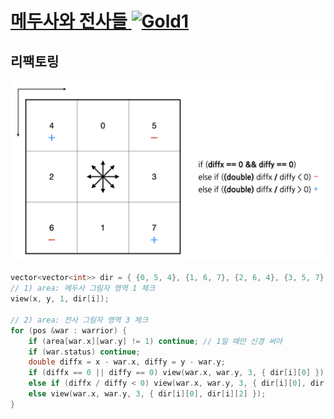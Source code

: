 # [메두사와 전사들 ![Gold1][g1]](https://www.codetree.ai/training-field/search/problems/medusa-and-warriors)

## 리팩토링
![alt text](refactoring_logic.png)

```cpp
vector<vector<int>> dir = { {0, 5, 4}, {1, 6, 7}, {2, 6, 4}, {3, 5, 7} };
// 1) area: 메두사 그림자 영역 1 체크
view(x, y, 1, dir[i]);

// 2) area: 전사 그림자 영역 3 체크
for (pos &war : warrior) {
    if (area[war.x][war.y] != 1) continue; // 1일 때만 신경 써야
    if (war.status) continue;
    double diffx = x - war.x, diffy = y - war.y;
    if (diffx == 0 || diffy == 0) view(war.x, war.y, 3, { dir[i][0] });
    else if (diffx / diffy < 0) view(war.x, war.y, 3, { dir[i][0], dir[i][1] });
    else view(war.x, war.y, 3, { dir[i][0], dir[i][2] });
}
```

[b5]: https://img.shields.io/badge/Bronze_5-%235D3E31.svg
[b4]: https://img.shields.io/badge/Bronze_4-%235D3E31.svg
[b3]: https://img.shields.io/badge/Bronze_3-%235D3E31.svg
[b2]: https://img.shields.io/badge/Bronze_2-%235D3E31.svg
[b1]: https://img.shields.io/badge/Bronze_1-%235D3E31.svg
[s5]: https://img.shields.io/badge/Silver_5-%23394960.svg
[s4]: https://img.shields.io/badge/Silver_4-%23394960.svg
[s3]: https://img.shields.io/badge/Silver_3-%23394960.svg
[s2]: https://img.shields.io/badge/Silver_2-%23394960.svg
[s1]: https://img.shields.io/badge/Silver_1-%23394960.svg
[g5]: https://img.shields.io/badge/Gold_5-%23FFC433.svg
[g4]: https://img.shields.io/badge/Gold_4-%23FFC433.svg
[g3]: https://img.shields.io/badge/Gold_3-%23FFC433.svg
[g2]: https://img.shields.io/badge/Gold_2-%23FFC433.svg
[g1]: https://img.shields.io/badge/Gold_1-%23FFC433.svg
[p5]: https://img.shields.io/badge/Platinum_5-%2376DDD8.svg
[p4]: https://img.shields.io/badge/Platinum_4-%2376DDD8.svg
[p3]: https://img.shields.io/badge/Platinum_3-%2376DDD8.svg
[p2]: https://img.shields.io/badge/Platinum_2-%2376DDD8.svg
[p1]: https://img.shields.io/badge/Platinum_1-%2376DDD8.svg
[passed]: https://img.shields.io/badge/Passed-%23009D27.svg
[failed]: https://img.shields.io/badge/Failed-%23D24D57.svg
[easy]: https://img.shields.io/badge/쉬움-%235cb85c.svg?for-the-badge
[medium]: https://img.shields.io/badge/보통-%23FFC433.svg?for-the-badge
[hard]: https://img.shields.io/badge/어려움-%23D24D57.svg?for-the-badge